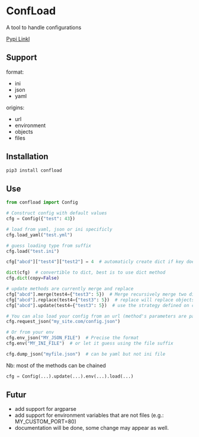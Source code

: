 # ConfLoad

A tool to handle configurations

[Pypi Linkl](https://pypi.org/project/confload)

## Support

format:

* ini
* json
* yaml

origins:

* url
* environment
* objects
* files



## Installation

```bash
pip3 install confload
```



## Use

```python
from confload import Config

# Construct config with default values
cfg = Config({"test": 43})

# load from yaml, json or ini specificly
cfg.load_yaml("test.yml")

# guess loading type from suffix
cfg.load("test.ini")

cfg["abcd"]["test4"]["test2"] = 4  # automaticly create dict if key does not exists

dict(cfg)  # convertible to dict, best is to use dict method
cfg.dict(copy=False)

# update methods are currently merge and replace
cfg["abcd"].merge(test4={"test3": 5})  # Merge recursively merge two dicts objects
cfg["abcd"].replace(test4={"test3": 5})  # replace will replace objects as dict's update builtins method
cfg["abcd"].update(test4={"test3": 5})  # use the strategy defined on cfg build

# You can also load your config from an url (method's parameters are passed to requests.get method)
cfg.request_json("my_site.com/config.json")

# Or from your env
cfg.env_json("MY_JSON_FILE")  # Precise the format
cfg.env("MY_INI_FILE")  # or let it guess using the file suffix

cfg.dump_json("myfile.json")  # can be yaml but not ini file
```

Nb: most of the methods can be chained

```python
cfg = Config(...).update(...).env(...).load(...)
```



## Futur

* add support for argparse
* add support for environment variables that are not files (e.g.: MY_CUSTOM_PORT=80)
* documentation will be done, some change may appear as well.